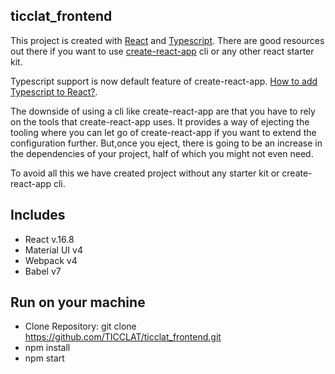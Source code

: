 ## ticclat_frontend

This project is created with [React](https://reactjs.org/) and [Typescript](https://www.typescriptlang.org/).
There are good resources out there if you want to use [create-react-app](https://www.npmjs.com/package/create-react-app) cli or any other react starter kit.

Typescript support is now default feature of create-react-app.
[How to add Typescript to React?](https://facebook.github.io/create-react-app/docs/adding-typescript).

The downside of using a cli like create-react-app are that you have to rely on the tools that create-react-app uses.
It provides a way of ejecting the tooling where you can let go of create-react-app if you want to extend the configuration further.
But,once you eject, there is going to be an increase in the dependencies of your project, half of which you might not even need.

To avoid all this we have created project without any starter kit or create-react-app cli.

## Includes
* React v.16.8
* Material UI v4
* Webpack v4
* Babel v7


## Run on your machine
* Clone Repository: git clone https://github.com/TICCLAT/ticclat_frontend.git
* npm install
* npm start


